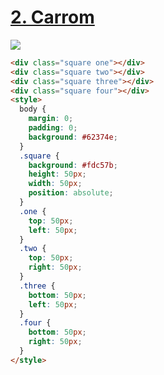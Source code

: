 # [2. Carrom](https://cssbattle.dev/play/2)

![](https://cssbattle.dev/targets/2.png)

```HTML
<div class="square one"></div>
<div class="square two"></div>
<div class="square three"></div>
<div class="square four"></div>
<style>
  body {
    margin: 0;
    padding: 0;
    background: #62374e;
  }
  .square {
    background: #fdc57b;
    height: 50px;
    width: 50px;
    position: absolute;
  }
  .one {
    top: 50px;
    left: 50px;
  }
  .two {
    top: 50px;
    right: 50px;
  }
  .three {
    bottom: 50px;
    left: 50px;
  }
  .four {
    bottom: 50px;
    right: 50px;
  }
</style>
```
